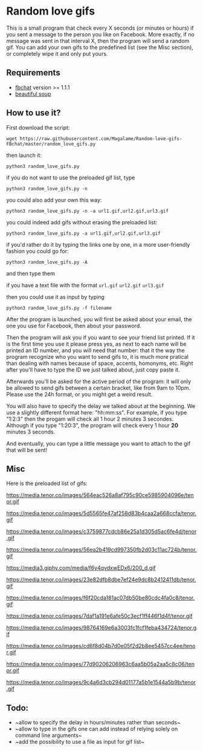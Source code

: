 # Random love gifs

This is a small program that check every X seconds (or minutes or hours) if you sent a message to the person you like on Facebook. 
More exactly, if no message was sent in that interval X, then the program will send a random gif. 
You can add your own gifs to the predefined list (see the Misc section), or completely wipe it and only put yours.

## Requirements

* [fbchat](https://fbchat.readthedocs.io/en/master/install.html) version >= 1.1.1
* [beautiful soup](https://www.crummy.com/software/BeautifulSoup/bs4/doc/#installing-beautiful-soup)

## How to use it?

First download the script:

`wget https://raw.githubusercontent.com/Magalame/Random-love-gifs-FBchat/master/random_love_gifs.py`

then launch it:

`python3 random_love_gifs.py`

if you do not want to use the preloaded gif list, type

`python3 random_love_gifs.py -n`

you could also add your own this way:

`python3 random_love_gifs.py -n -a url1.gif,url2.gif,url3.gif`

you could indeed add gifs without erasing the preloaded list:

`python3 random_love_gifs.py -a url1.gif,url2.gif,url3.gif`

if you'd rather do it by typing the links one by one, in a more user-friendly fashion you could go for:

`python3 random_love_gifs.py -A`

and then type them

if you have a text file with the format 
`url.gif`
`url2.gif`
`url3.gif`

then you could use it as input by typing

`python3 random_love_gifs.py -f filename`


After the program is launched, you will first be asked about your email, the one you use for Facebook, then about your password. 

Then the program will ask you if you want to see your friend list printed. If it is the first time you use it please press yes, 
as next to each name will be printed an ID number, and you will need that number: that it the way the program recognize who you want to send gifs to, 
it is much more pratical than dealing with names because of space, accents, homonyms, etc.
Right after you'll have to type the ID we just talked about, just copy paste it. 

Afterwards you'll be asked for the active period of the program: it will only be allowed to send gifs between a certain bracket, like from 9am to 10pm. 
Please use the 24h format, or you might get a weird result.

You will also have to specify the delay we talked about at the beginning. We use a slightly different format here: "hh:mm:ss". For example, if you type "1:2:3" then the progam will check all 1 hour 2 minutes 3 secondes. Although if you type "1:20:3", the program will check every 1 hour **20** minutes 3 seconds. 

And eventually, you can type a little message you want to attach to the gif that will be sent!

## Misc

Here is the preloaded list of gifs:

https://media.tenor.co/images/564eac526a8af795c90ce5985904096e/tenor.gif

https://media.tenor.co/images/5d5565fe47af258d83b4caa2a668ccfa/tenor.gif

https://media.tenor.co/images/c3759877cdcb86e25a1d305d5ac6fe4d/tenor.gif

https://media.tenor.co/images/56ea2b419cd997350fb2d03c11ac724b/tenor.gif

https://media3.giphy.com/media/f6y4qvdxwEDx6/200_d.gif

https://media.tenor.co/images/23e82dfb8dbe7ef24e9dc8b2412411db/tenor.gif

https://media.tenor.co/images/f6f20cda181ac07db50be80cdc4fa0c8/tenor.gif

https://media.tenor.co/images/7daf1a191e6afe50c3ecf1ff446f1d4f/tenor.gif

https://media.tenor.co/images/98764169e6a3003fc1fcf1feba434724/tenor.gif

https://media.tenor.co/images/cd6f8d04b7d0e05f2d2b8ee5457cc4ee/tenor.gif

https://media.tenor.co/images/77d90206206963c6aa5b05a2aa5c8c06/tenor.gif

https://media.tenor.co/images/9c4a6d3cb294d01177a5b1e1544a5b9b/tenor.gif

## Todo:
* ~allow to specify the delay in hours/minutes rather than seconds~
* ~allow to type in the gifs one can add instead of relying solely on command line arguments~
* ~add the possibility to use a file as input for gif list~
